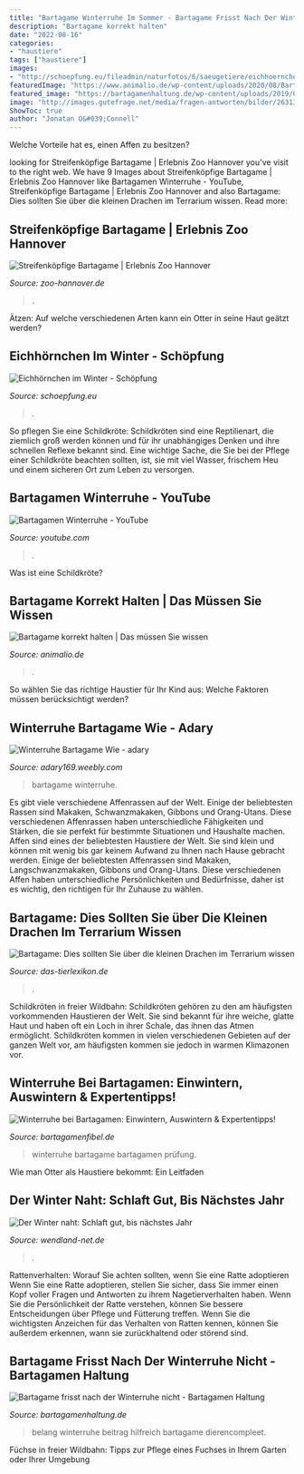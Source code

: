 ```yaml
---
title: "Bartagame Winterruhe Im Sommer - Bartagame Frisst Nach Der Winterruhe Nicht"
description: "Bartagame korrekt halten"
date: "2022-08-16"
categories:
- "haustiere"
tags: ["haustiere"]
images:
- "http://schoepfung.eu/fileadmin/naturfotos/6/saeugetiere/eichhoernchen_im_winter.jpg"
featuredImage: "https://www.animalio.de/wp-content/uploads/2020/08/Bartagame-von-der-seite-768x512.jpeg"
featured_image: "https://bartagamenhaltung.de/wp-content/uploads/2019/03/home_slider_4-1024x323.jpg"
image: "http://images.gutefrage.net/media/fragen-antworten/bilder/26313796/0_big.jpg"
ShowToc: true
author: "Jonatan O&#039;Connell"
---
```



Welche Vorteile hat es, einen Affen zu besitzen?

	

		
looking for Streifenköpfige Bartagame | Erlebnis Zoo Hannover you've visit to the right web. We have 9 Images about Streifenköpfige Bartagame | Erlebnis Zoo Hannover like Bartagamen Winterruhe - YouTube, Streifenköpfige Bartagame | Erlebnis Zoo Hannover and also Bartagame: Dies sollten Sie über die kleinen Drachen im Terrarium wissen. Read more:
		
    
## Streifenköpfige Bartagame | Erlebnis Zoo Hannover

<img loading=lazy src="https://www.zoo-hannover.de/dam/jcr:95165295-2864-4b48-b7b7-d600e3f811c2/1024x768-bartagame-gesicht-erlebnis-zoo-hannover.jpg" onerror="this.onerror=null;this.src='https://tse2.mm.bing.net/th?id=OIP.Smgg7bBvBZeM67ggl9QROQHaFj&amp;pid=15.1';" alt="Streifenköpfige Bartagame | Erlebnis Zoo Hannover">

_Source: zoo-hannover.de_

>. 

	

Ätzen: Auf welche verschiedenen Arten kann ein Otter in seine Haut geätzt werden?

    
## Eichhörnchen Im Winter - Schöpfung

<img loading=lazy src="http://schoepfung.eu/fileadmin/naturfotos/6/saeugetiere/eichhoernchen_im_winter.jpg" onerror="this.onerror=null;this.src='https://tse2.mm.bing.net/th?id=OIP.4PDpC7r3o-KNZk5WWLq5TgHaE8&amp;pid=15.1';" alt="Eichhörnchen im Winter - Schöpfung">

_Source: schoepfung.eu_

>. 

	

So pflegen Sie eine Schildkröte:
Schildkröten sind eine Reptilienart, die ziemlich groß werden können und für ihr unabhängiges Denken und ihre schnellen Reflexe bekannt sind. Eine wichtige Sache, die Sie bei der Pflege einer Schildkröte beachten sollten, ist, sie mit viel Wasser, frischem Heu und einem sicheren Ort zum Leben zu versorgen.

    
## Bartagamen Winterruhe - YouTube

<img loading=lazy src="https://i.ytimg.com/vi/4ZpccNCwO1s/maxresdefault.jpg" onerror="this.onerror=null;this.src='https://tse4.mm.bing.net/th?id=OIP.wo_POMN7PrXOJjN2jCm-zQHaEK&amp;pid=15.1';" alt="Bartagamen Winterruhe - YouTube">

_Source: youtube.com_

>. 

	

Was ist eine Schildkröte?

    
## Bartagame Korrekt Halten | Das Müssen Sie Wissen

<img loading=lazy src="https://www.animalio.de/wp-content/uploads/2020/08/Bartagame-von-der-seite-768x512.jpeg" onerror="this.onerror=null;this.src='https://tse1.mm.bing.net/th?id=OIP.w0yf8c2QgDylDNAktVISwQHaE8&amp;pid=15.1';" alt="Bartagame korrekt halten | Das müssen Sie wissen">

_Source: animalio.de_

>. 

	

So wählen Sie das richtige Haustier für Ihr Kind aus: Welche Faktoren müssen berücksichtigt werden?

    
## Winterruhe Bartagame Wie - Adary

<img loading=lazy src="http://images.gutefrage.net/media/fragen-antworten/bilder/26313796/0_big.jpg" onerror="this.onerror=null;this.src='https://tse2.mm.bing.net/th?id=OIP.6UDp9Kgk8gJgN2tFB_54rgHaFj&amp;pid=15.1';" alt="Winterruhe Bartagame Wie - adary">

_Source: adary169.weebly.com_

>bartagame winterruhe. 

	

Es gibt viele verschiedene Affenrassen auf der Welt. Einige der beliebtesten Rassen sind Makaken, Schwanzmakaken, Gibbons und Orang-Utans. Diese verschiedenen Affenrassen haben unterschiedliche Fähigkeiten und Stärken, die sie perfekt für bestimmte Situationen und Haushalte machen.
Affen sind eines der beliebtesten Haustiere der Welt. Sie sind klein und können mit wenig bis gar keinem Aufwand zu Ihnen nach Hause gebracht werden. Einige der beliebtesten Affenrassen sind Makaken, Langschwanzmakaken, Gibbons und Orang-Utans. Diese verschiedenen Affen haben unterschiedliche Persönlichkeiten und Bedürfnisse, daher ist es wichtig, den richtigen für Ihr Zuhause zu wählen.

    
## Bartagame: Dies Sollten Sie über Die Kleinen Drachen Im Terrarium Wissen

<img loading=lazy src="https://www.das-tierlexikon.de/wp-content/uploads/2018/05/bartagame-winterschlaf-300x225.jpg" onerror="this.onerror=null;this.src='https://tse2.mm.bing.net/th?id=OIP.1WPESo0ujCksI97jPiur8AAAAA&amp;pid=15.1';" alt="Bartagame: Dies sollten Sie über die kleinen Drachen im Terrarium wissen">

_Source: das-tierlexikon.de_

>. 

	

Schildkröten in freier Wildbahn:
Schildkröten gehören zu den am häufigsten vorkommenden Haustieren der Welt. Sie sind bekannt für ihre weiche, glatte Haut und haben oft ein Loch in ihrer Schale, das ihnen das Atmen ermöglicht. Schildkröten kommen in vielen verschiedenen Gebieten auf der ganzen Welt vor, am häufigsten kommen sie jedoch in warmen Klimazonen vor.

    
## Winterruhe Bei Bartagamen: Einwintern, Auswintern &amp; Expertentipps!

<img loading=lazy src="https://bartagamenfibel.de/wp-content/uploads/2020/11/Bartagame-Winterruhe-Grundlagen.jpg" onerror="this.onerror=null;this.src='https://tse4.mm.bing.net/th?id=OIP.X-mVKS_giBTHI_FRYeCdFwHaEK&amp;pid=15.1';" alt="Winterruhe bei Bartagamen: Einwintern, Auswintern &amp; Expertentipps!">

_Source: bartagamenfibel.de_

>winterruhe bartagame bartagamen prüfung. 

	

Wie man Otter als Haustiere bekommt: Ein Leitfaden

    
## Der Winter Naht: Schlaft Gut, Bis Nächstes Jahr

<img loading=lazy src="http://media.wendland-net.de/files/1/s/1sq6x8ef6yqo/images_1349363034_L.jpg" onerror="this.onerror=null;this.src='https://tse3.mm.bing.net/th?id=OIP.ZEV7TLfmyTWUlaYXL0v6NgHaGw&amp;pid=15.1';" alt="Der Winter naht: Schlaft gut, bis nächstes Jahr">

_Source: wendland-net.de_

>. 

	

Rattenverhalten: Worauf Sie achten sollten, wenn Sie eine Ratte adoptieren
Wenn Sie eine Ratte adoptieren, stellen Sie sicher, dass Sie immer einen Kopf voller Fragen und Antworten zu ihrem Nagetierverhalten haben. Wenn Sie die Persönlichkeit der Ratte verstehen, können Sie bessere Entscheidungen über Pflege und Fütterung treffen. Wenn Sie die wichtigsten Anzeichen für das Verhalten von Ratten kennen, können Sie außerdem erkennen, wann sie zurückhaltend oder störend sind.

    
## Bartagame Frisst Nach Der Winterruhe Nicht - Bartagamen Haltung

<img loading=lazy src="https://bartagamenhaltung.de/wp-content/uploads/2019/03/home_slider_4-1024x323.jpg" onerror="this.onerror=null;this.src='https://tse2.mm.bing.net/th?id=OIP.t02vN1EWuaSQcNBR1lOfHgHaCV&amp;pid=15.1';" alt="Bartagame frisst nach der Winterruhe nicht - Bartagamen Haltung">

_Source: bartagamenhaltung.de_

>belang winterruhe beitrag hilfreich bartagame dierencompleet. 

	

Füchse in freier Wildbahn: Tipps zur Pflege eines Fuchses in Ihrem Garten oder Ihrer Umgebung

